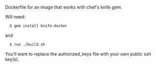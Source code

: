 Dockerfile for an image that works with chef's knife gem.

Will need:
```sh
  $ gem install knife-docker
```

and
```sh
  $ run ./build.sh
```

You'll want to replace the authorized_keys file with your own public ssh key(s).
